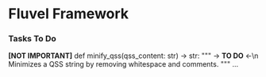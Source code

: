 # Fluvel Framework

### Tasks To Do
 **[NOT IMPORTANT]**
def minify_qss(qss_content: str) -> str:
    """
    -> **TO DO** <-\n
    Minimizes a QSS string by removing whitespace and comments.
    """
    ...